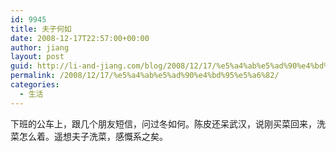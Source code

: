 ```yaml
---
id: 9945
title: 夫子何如
date: 2008-12-17T22:57:00+00:00
author: jiang
layout: post
guid: http://li-and-jiang.com/blog/2008/12/17/%e5%a4%ab%e5%ad%90%e4%bd%95%e5%a6%82/
permalink: /2008/12/17/%e5%a4%ab%e5%ad%90%e4%bd%95%e5%a6%82/
categories:
  - 生活
---
```

下班的公车上，跟几个朋友短信，问过冬如何。陈皮还呆武汉，说刚买菜回来，洗菜怎么着。遥想夫子洗菜，感慨系之矣。